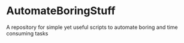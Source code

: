 # AutomateBoringStuff
A repository for simple yet useful scripts to automate boring and time consuming tasks
